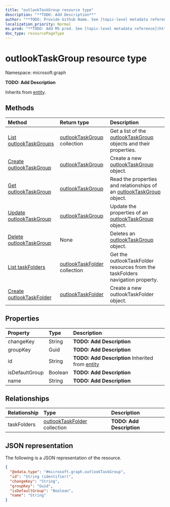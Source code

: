 ```yaml
---
title: "outlookTaskGroup resource type"
description: "**TODO: Add Description**"
author: "**TODO: Provide Github Name. See [topic-level metadata reference](https://msgo.azurewebsites.net/add/document/guidelines/metadata.html#topic-level-metadata)**"
localization_priority: Normal
ms.prod: "**TODO: Add MS prod. See [topic-level metadata reference](https://msgo.azurewebsites.net/add/document/guidelines/metadata.html#topic-level-metadata)**"
doc_type: resourcePageType
---
```


# outlookTaskGroup resource type

Namespace: microsoft.graph



**TODO: Add Description**


Inherits from [entity](../resources/entity.md).

## Methods
|Method|Return type|Description|
|:---|:---|:---|
|[List outlookTaskGroups](../api/outlooktaskgroup-list.md)|[outlookTaskGroup](../resources/outlooktaskgroup.md) collection|Get a list of the [outlookTaskGroup](../resources/outlooktaskgroup.md) objects and their properties.|
|[Create outlookTaskGroup](../api/outlooktaskgroup-create.md)|[outlookTaskGroup](../resources/outlooktaskgroup.md)|Create a new [outlookTaskGroup](../resources/outlooktaskgroup.md) object.|
|[Get outlookTaskGroup](../api/outlooktaskgroup-get.md)|[outlookTaskGroup](../resources/outlooktaskgroup.md)|Read the properties and relationships of an [outlookTaskGroup](../resources/outlooktaskgroup.md) object.|
|[Update outlookTaskGroup](../api/outlooktaskgroup-update.md)|[outlookTaskGroup](../resources/outlooktaskgroup.md)|Update the properties of an [outlookTaskGroup](../resources/outlooktaskgroup.md) object.|
|[Delete outlookTaskGroup](../api/outlooktaskgroup-delete.md)|None|Deletes an [outlookTaskGroup](../resources/outlooktaskgroup.md) object.|
|[List taskFolders](../api/outlooktaskgroup-list-taskfolders.md)|[outlookTaskFolder](../resources/outlooktaskfolder.md) collection|Get the outlookTaskFolder resources from the taskFolders navigation property.|
|[Create outlookTaskFolder](../api/outlooktaskgroup-post-taskfolders.md)|[outlookTaskFolder](../resources/outlooktaskfolder.md)|Create a new outlookTaskFolder object.|

## Properties
|Property|Type|Description|
|:---|:---|:---|
|changeKey|String|**TODO: Add Description**|
|groupKey|Guid|**TODO: Add Description**|
|id|String|**TODO: Add Description** Inherited from [entity](../resources/entity.md)|
|isDefaultGroup|Boolean|**TODO: Add Description**|
|name|String|**TODO: Add Description**|

## Relationships
|Relationship|Type|Description|
|:---|:---|:---|
|taskFolders|[outlookTaskFolder](../resources/outlooktaskfolder.md) collection|**TODO: Add Description**|

## JSON representation
The following is a JSON representation of the resource.
<!-- {
  "blockType": "resource",
  "keyProperty": "id",
  "@odata.type": "microsoft.graph.outlookTaskGroup",
  "baseType": "microsoft.graph.entity",
  "openType": false
}
-->
``` json
{
  "@odata.type": "#microsoft.graph.outlookTaskGroup",
  "id": "String (identifier)",
  "changeKey": "String",
  "groupKey": "Guid",
  "isDefaultGroup": "Boolean",
  "name": "String"
}
```

